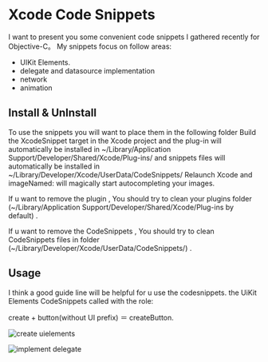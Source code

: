 
# Xcode Code Snippets
I want to present you some convenient code snippets I gathered recently for Objective-C。 My snippets focus on follow areas:

* UIKit Elements.  
* delegate and datasource implementation
* network
* animation

## Install & UnInstall
To use the snippets you will want to place them in the following folder
Build the XcodeSnippet target in the Xcode project and the plug-in will automatically be installed in 
~/Library/Application Support/Developer/Shared/Xcode/Plug-ins/  and snippets files will automatically be installed in ~/Library/Developer/Xcode/UserData/CodeSnippets/   Relaunch Xcode and imageNamed: will magically start autocompleting your images.

If u want to remove the plugin , You should try to clean your plugins folder (~/Library/Application Support/Developer/Shared/Xcode/Plug-ins by default) . 

If u want to remove the CodeSnippets , You should try to clean CodeSnippets files in folder (~/Library/Developer/Xcode/UserData/CodeSnippets/) . 


## Usage
I think a good guide line will be helpful for u use the codesnippets.   the UiKit Elements CodeSnippets called with the role:

create + button(without UI prefix) ＝  createButton.

![create uielements](https://github.com/suruiqiang/XcodeSnippet/master/XcodeSnippet/screenshot/create_ui_elements.gif)  


![implement delegate](https://github.com/suruiqiang/XcodeSnippet/master/XcodeSnippet/screenshot/implement_delegate_datasource.gif)  


